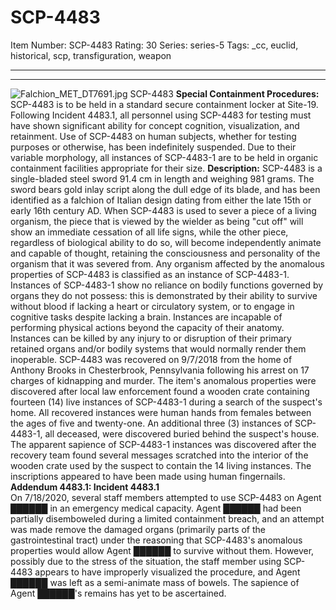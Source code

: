 # SCP-4483
Item Number: SCP-4483
Rating: 30
Series: series-5
Tags: _cc, euclid, historical, scp, transfiguration, weapon

---

* * *
![Falchion_MET_DT7691.jpg](https://scp-wiki.wdfiles.com/local--files/scp-4483/Falchion_MET_DT7691.jpg)
SCP-4483
**Special Containment Procedures:** SCP-4483 is to be held in a standard secure containment locker at Site-19. Following Incident 4483.1, all personnel using SCP-4483 for testing must have shown significant ability for concept cognition, visualization, and retainment. Use of SCP-4483 on human subjects, whether for testing purposes or otherwise, has been indefinitely suspended.
Due to their variable morphology, all instances of SCP-4483-1 are to be held in organic containment facilities appropriate for their size.
**Description:** SCP-4483 is a single-bladed steel sword 91.4 cm in length and weighing 981 grams. The sword bears gold inlay script along the dull edge of its blade, and has been identified as a falchion of Italian design dating from either the late 15th or early 16th century AD.
When SCP-4483 is used to sever a piece of a living organism, the piece that is viewed by the wielder as being "cut off" will show an immediate cessation of all life signs, while the other piece, regardless of biological ability to do so, will become independently animate and capable of thought, retaining the consciousness and personality of the organism that it was severed from. Any organism affected by the anomalous properties of SCP-4483 is classified as an instance of SCP-4483-1. Instances of SCP-4483-1 show no reliance on bodily functions governed by organs they do not possess: this is demonstrated by their ability to survive without blood if lacking a heart or circulatory system, or to engage in cognitive tasks despite lacking a brain. Instances are incapable of performing physical actions beyond the capacity of their anatomy. Instances can be killed by any injury to or disruption of their primary retained organs and/or bodily systems that would normally render them inoperable.
SCP-4483 was recovered on 9/7/2018 from the home of Anthony Brooks in Chesterbrook, Pennsylvania following his arrest on 17 charges of kidnapping and murder. The item's anomalous properties were discovered after local law enforcement found a wooden crate containing fourteen (14) live instances of SCP-4483-1 during a search of the suspect's home. All recovered instances were human hands from females between the ages of five and twenty-one. An additional three (3) instances of SCP-4483-1, all deceased, were discovered buried behind the suspect's house.
The apparent sapience of SCP-4483-1 instances was discovered after the recovery team found several messages scratched into the interior of the wooden crate used by the suspect to contain the 14 living instances. The inscriptions appeared to have been made using human fingernails.
**Addendum 4483.1: Incident 4483.1**  
On 7/18/2020, several staff members attempted to use SCP-4483 on Agent ██████ in an emergency medical capacity. Agent ██████ had been partially disemboweled during a limited containment breach, and an attempt was made remove the damaged organs (primarily parts of the gastrointestinal tract) under the reasoning that SCP-4483's anomalous properties would allow Agent ██████ to survive without them. However, possibly due to the stress of the situation, the staff member using SCP-4483 appears to have improperly visualized the procedure, and Agent ██████ was left as a semi-animate mass of bowels.
The sapience of Agent ██████'s remains has yet to be ascertained.